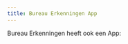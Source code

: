 ```yaml
---
title: Bureau Erkenningen App
---
```


Bureau Erkenningen heeft ook een App:

<link-container>
<link-button link='{"name": "Apple App Store","url": "/licenties/licentie-tool"}' ></link-button>
<link-button link='{"name": "Google Play Store","url": "http://google.com"}' ></link-button>
</link-container>
